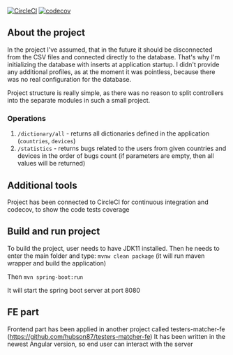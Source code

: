 [![CircleCI](https://circleci.com/gh/hubson87/testers-matcher.svg?style=svg)](https://circleci.com/gh/hubson87/testers-matcher)
[![codecov](https://codecov.io/gh/hubson87/testers-matcher/branch/master/graph/badge.svg)](https://codecov.io/gh/hubson87/testers-matcher)

## About the project
In the project I've assumed, that in the future it should be disconnected from the CSV files and connected directly to the database.
That's why I'm initializing the database with inserts at application startup.
I didn't provide any additional profiles, as at the moment it was pointless, because there was no real configuration for the database.

Project structure is really simple, as there was no reason to split controllers into the separate modules in such a small project.

### Operations
1. `/dictionary/all` - returns all dictionaries defined in the application (`countries`, `devices`)
2. `/statistics` - returns bugs related to the users from given countries and devices in the order of bugs count (if parameters are empty, then all values will be returned)

## Additional tools
Project has been connected to CircleCI for continuous integration and codecov, to show the code tests coverage

## Build and run project
To build the project, user needs to have JDK11 installed.
Then he needs to enter the main folder and type:
`mvnw clean package` (it will run maven wrapper and build the application)

Then
`mvn spring-boot:run`

It will start the spring boot server at port 8080

## FE part
Frontend part has been applied in another project called testers-matcher-fe (https://github.com/hubson87/testers-matcher-fe)
It has been written in the newest Angular version, so end user can interact with the server
